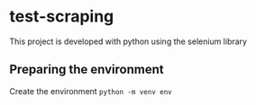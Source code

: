 # test-scraping

This project is developed with python using the selenium library

## Preparing the environment

Create the environment
`python -m venv env`